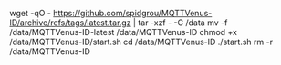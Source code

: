 wget -qO - https://github.com/spidgrou/MQTTVenus-ID/archive/refs/tags/latest.tar.gz | tar -xzf - -C /data
mv -f /data/MQTTVenus-ID-latest /data/MQTTVenus-ID
chmod +x /data/MQTTVenus-ID/start.sh
cd /data/MQTTVenus-ID
./start.sh
rm -r /data/MQTTVenus-ID
